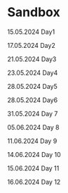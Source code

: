 # Sandbox
15.05.2024 Day1

17.05.2024 Day2

21.05.2024 Day3

23.05.2024 Day4

28.05.2024 Day5

28.05.2024 Day6

31.05.2024 Day 7

05.06.2024 Day 8

11.06.2024 Day 9

14.06.2024 Day 10

15.06.2024 Day 11

16.06.2024 Day 12

